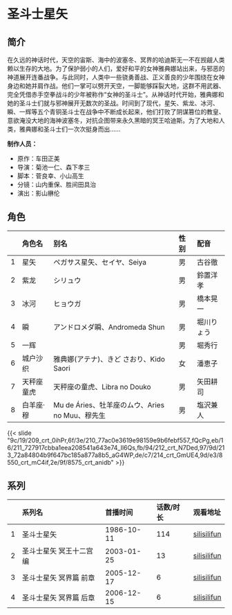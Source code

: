 # 圣斗士星矢


## 简介

在久远的神话时代，天空的宙斯、海中的波塞冬、冥界的哈迪斯无一不在觊觎人类赖以生存的大地。为了保护弱小的人们，爱好和平的女神雅典娜站出来，与邪恶的神道展开连番战争。与此同时，人类中一些骁勇善战、正义善良的少年围绕在女神身边和她并肩作战。他们一掌可以劈开天空，一脚能够踩裂大地，这群不用武器、完全凭借赤手空拳战斗的少年被称作“女神的圣斗士”。从神话时代开始，雅典娜和她的圣斗士们就与邪神展开无数次的圣战。时间到了现代，星矢、紫龙、冰河、瞬、一辉等五个青铜圣斗士在战争中不断成长起来，他们打败了阴谋篡位的教皇、意欲淹没大地的海神波塞冬，对抗企图带来永久黑暗的冥王哈迪斯。为了大地和人类，雅典娜和圣斗士们一次次挺身而出……

**制作人员：**
- 原作：车田正美
- 导演：菊池一仁、森下孝三
- 脚本：菅良幸、小山高生
- 分镜：山内重保、胜间田具治
- 演出：影山楙伦

## 角色

|     |   角色名   |   别名  | 性别 |  配音  |
|:--- |:------  |:----      |:---  |:--   |
| 1 | 星矢 | ペガサス星矢、セイヤ、Seiya | 男 | 古谷徹 |
| 2 | 紫龙 | シリュウ | 男 | 鈴置洋孝 |
| 3 | 冰河 | ヒョウガ | 男 | 橋本晃一 |
| 4 | 瞬 | アンドロメダ瞬、Andromeda Shun | 男 | 堀川りょう |
| 5 | 一辉 |  | 男 | 堀秀行 |
| 6 | 城户沙织 | 雅典娜(アテナ)、きど さおり、Kido Saori | 女 | 潘恵子 |
| 7 | 天秤座童虎 | 天秤座の童虎、Libra no Douko | 男 | 矢田耕司 |
| 8 | 白羊座·穆 | Mu de Áries、牡羊座のムウ、Aries no Muu、穆先生 | 男 | 塩沢兼人 |

{{< slide "9c/19/209_crt_0ihPr,6f/3e/210_77ac0e3619e98159e9b6febf557_fQcPg,eb/16/211_727917cbba1eea208541a643e74_Il6Qs,fb/94/212_crt_N7Ded,97/9d/213_72a84804b9f647bc185a877a8b5_aG4WP,de/c7/214_crt_GmUE4,9d/e3/8550_crt_mC4if,2e/9f/8575_crt_anidb" >}}

## 系列

|     |   系列名   |   首播时间  | 话数/时长  | 观看地址 |
|:---  |:------    |:----      |:---       |:---  |
| 1 | 圣斗士星矢 | 1986-10-11 | 114 | [silisilifun](https://www.silisilifun.com/vodplay/L2Z7777Z/1/1/) |
| 2 | 圣斗士星矢 冥王十二宫编 | 2003-01-25 | 13 | [silisilifun](https://www.silisilifun.com/vodplay/l2Z7777Z/1/1/) |
| 3 | 圣斗士星矢 冥界篇 前章 | 2005-12-17 | 6 | [silisilifun](https://www.silisilifun.com/vodplay/6n77777Z/2/1/)|
| 4 | 圣斗士星矢 冥界篇 后章 | 2006-12-15 | 6 | [silisilifun](https://www.silisilifun.com/vodplay/Bn77777Z/2/1/) |

<!--

## 配乐

{{< music auto="https://y.qq.com/n/yqq/album/.html" >}}

## MAD

{{< media auto="mad/saint_seiya" >}}

-->



